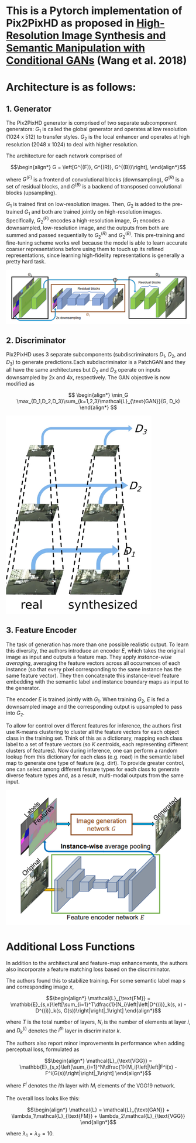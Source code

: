 # This is a Pytorch implementation of Pix2PixHD as proposed in [High-Resolution Image Synthesis and Semantic Manipulation with Conditional GANs](https://arxiv.org/abs/1711.11585) (Wang et al. 2018)

# Architecture is as follows:
## 1. Generator
The Pix2PixHD generator is comprised of two separate subcomponent generators: $G_1$ is called the global generator and operates at low resolution (1024 x 512) to transfer styles. $G_2$ is the local enhancer and operates at high resolution (2048 x 1024) to deal with higher resolution.

The architecture for each network comprised of

$$\begin{align*}
    G = \left[G^{(F)}, G^{(R)}, G^{(B)}\right],
\end{align*}$$

where $G^{(F)}$ is a frontend of convolutional blocks (downsampling), $G^{(R)}$ is a set of residual blocks, and $G^{(B)}$ is a backend of transposed convolutional blocks (upsampling).

$G_1$ is trained first on low-resolution images. Then, $G_2$ is added to the pre-trained $G_1$ and both are trained jointly on high-resolution images. Specifically, $G_2^{(F)}$ encodes a high-resolution image, $G_1$ encodes a downsampled, low-resolution image, and the outputs from both are summed and passed sequentially to $G_2^{(R)}$ and $G_2^{(B)}$. This pre-training and fine-tuning scheme works well because the model is able to learn accurate coarser representations before using them to touch up its refined representations, since learning high-fidelity representations is generally a pretty hard task.

<img src="images/gan_architecture.png">


## 2. Discriminator
Pix2PixHD uses 3 separate subcomponents (subdiscriminators $D_1$, $D_2$, and $D_3$) to generate predictions.Each subdiscriminator is a PatchGAN and they all have the same architectures but $D_2$ and $D_3$ operate on inputs downsampled by 2x and 4x, respectively. The GAN objective is now modified as

$$
\begin{align*}
    \min_G \max_{D_1,D_2,D_3}\sum_{k=1,2,3}\mathcal{L}_{\text{GAN}}(G, D_k)
\end{align*}
$$

<img src="images/multiscale_discriminator.png">

## 3. Feature Encoder
The task of generation has more than one possible realistic output. To learn this diversity, the authors introduce an encoder $E$, which takes the original image as input and outputs a feature map. They apply *instance-wise averaging*, averaging the feature vectors across all occurrences of each instance  (so that every pixel corresponding to the same instance has the same feature vector). They then concatenate this instance-level feature embedding with the semantic label and instance boundary maps as input to the generator.

The encoder $E$ is trained jointly with $G_1$. When training $G_2$, $E$ is fed a downsampled image and the corresponding output is upsampled to pass into $G_2$.

To allow for control over different features for inference, the authors first use K-means clustering to cluster all the feature vectors for each object class in the training set. Think of this as a dictionary, mapping each class label to a set of feature vectors (so $K$ centroids, each representing different clusters of features). Now during inference, one can perform a random lookup from this dictionary for each class (e.g. road) in the semantic label map to generate one type of feature (e.g. dirt). To provide greater control, one can select among different feature types for each class to generate diverse feature types and, as a result, multi-modal outputs from the same input. 

<img src="images\encoder.png">

# Additional Loss Functions
In addition to the architectural and feature-map enhancements, the authors also incorporate a feature matching loss based on the discriminator.

The authors found this to stabilize training. For some semantic label map $s$ and corresponding image $x$,

$$\begin{align*}
    \mathcal{L}_{\text{FM}} = \mathbb{E}_{s,x}\left[\sum_{i=1}^T\dfrac{1}{N_i}\left|\left|D^{(i)}_k(s, x) - D^{(i)}_k(s, G(s))\right|\right|_1\right]
\end{align*}$$

where $T$ is the total number of layers, $N_i$ is the number of elements at layer $i$, and $D^{(i)}_k$ denotes the $i^{th}$ layer in discriminator $k$.

The authors also report minor improvements in performance when adding perceptual loss, formulated as

$$\begin{align*}
    \mathcal{L}_{\text{VGG}} = \mathbb{E}_{s,x}\left[\sum_{i=1}^N\dfrac{1}{M_i}\left|\left|F^i(x) - F^i(G(s))\right|\right|_1\right]
\end{align*}$$

where $F^i$ denotes the $i$th layer with $M_i$ elements of the VGG19 network.

The overall loss looks like this:

$$\begin{align*}
    \mathcal{L} = \mathcal{L}_{\text{GAN}} + \lambda_1\mathcal{L}_{\text{FM}} + \lambda_2\mathcal{L}_{\text{VGG}}
\end{align*}$$

where $\lambda_1 = \lambda_2 = 10$.